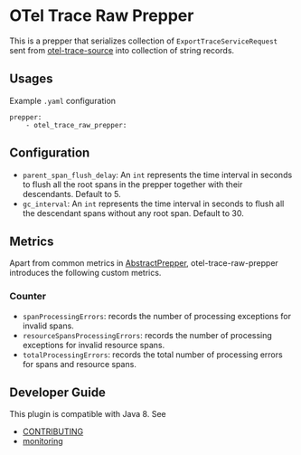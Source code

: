 # OTel Trace Raw Prepper

This is a prepper that serializes collection of `ExportTraceServiceRequest` sent from [otel-trace-source](../dataPrepper-plugins/otel-trace-source) into collection of string records. 

## Usages
Example `.yaml` configuration
```
prepper:
    - otel_trace_raw_prepper:
```

## Configuration

* `parent_span_flush_delay`: An `int` represents the time interval in seconds to flush all the root spans in the prepper together with their descendants. Default to 5.
* `gc_interval`: An `int` represents the time interval in seconds to flush all the descendant spans without any root span. Default to 30.

## Metrics
Apart from common metrics in [AbstractPrepper](https://github.com/opendistro-for-elasticsearch/data-prepper/blob/main/data-prepper-api/src/main/java/com/amazon/dataprepper/model/prepper/AbstractPrepper.java), otel-trace-raw-prepper introduces the following custom metrics.

### Counter
- `spanProcessingErrors`: records the number of processing exceptions for invalid spans.
- `resourceSpansProcessingErrors`: records the number of processing exceptions for invalid resource spans.
- `totalProcessingErrors`: records the total number of processing errors for spans and resource spans.

## Developer Guide
This plugin is compatible with Java 8. See 
- [CONTRIBUTING](https://github.com/opendistro-for-elasticsearch/data-prepper/blob/main/CONTRIBUTING.md) 
- [monitoring](https://github.com/opendistro-for-elasticsearch/data-prepper/blob/main/docs/readme/monitoring.md)